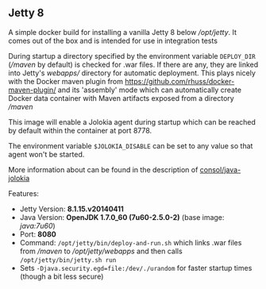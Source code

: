 ## Jetty 8

A simple docker build for installing a vanilla Jetty 8 below
*/opt/jetty*. It comes out of the box and is intended for use in 
integration tests


During startup a directory specified by the environment variable `DEPLOY_DIR`
(*/maven* by default) is checked for .war files. If there
are any, they are linked into Jetty's *webapps/* directory for automatic
deployment. This plays nicely with the Docker maven plugin from
https://github.com/rhuss/docker-maven-plugin/ and its 'assembly' mode which
can automatically create Docker data container with Maven artifacts
exposed from a directory */maven*



This image will enable a Jolokia agent during startup which can be reached
by default within the container at port 8778.

The environment variable `$JOLOKIA_DISABLE` can be set to any value so that
agent won't be started.

More information about can be found in the description of [consol/java-jolokia](https://registry.hub.docker.com/u/consol/java-jolokia)


Features:

* Jetty Version: **8.1.15.v20140411**
* Java Version: **OpenJDK 1.7.0_60 (7u60-2.5.0-2)** (base image: *java:7u60*)
* Port: **8080**
* Command: `/opt/jetty/bin/deploy-and-run.sh` which links .war files from */maven* to 
  */opt/jetty/webapps* and then calls `/opt/jetty/bin/jetty.sh run`
* Sets `-Djava.security.egd=file:/dev/./urandom` for faster startup times
  (though a bit less secure)
